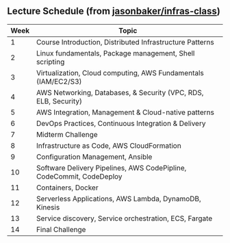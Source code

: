 Lecture Schedule (from [jasonbaker/infras-class](https://github.com/jasondbaker/infrastructure-class/blob/main/archive/syllabus-f2020.adoc))
----------------

| Week | Topic                                                                  |
|------|------------------------------------------------------------------------|
| 1    | Course Introduction, Distributed Infrastructure Patterns               |
| 2    | Linux fundamentals, Package management, Shell scripting                |
| 3    | Virtualization, Cloud computing, AWS Fundamentals (IAM/EC2/S3)       |
| 4    | AWS Networking, Databases, & Security (VPC, RDS, ELB, Security)                                 |
| 5    | AWS Integration, Management & Cloud-native patterns                    |
| 6    | DevOps Practices, Continuous Integration & Delivery                    |
| 7    | Midterm Challenge                                                      |
| 8    | Infrastructure as Code, AWS CloudFormation                             |
| 9    | Configuration Management, Ansible                                      |
| 10   | Software Delivery Pipelines, AWS CodePipline, CodeCommit, CodeDeploy                           |
| 11   | Containers, Docker                                                     |
| 12   | Serverless Applications, AWS Lambda, DynamoDB, Kinesis                 |
| 13   | Service discovery, Service orchestration, ECS, Fargate                      |
| 14   | Final Challenge                                                        |
